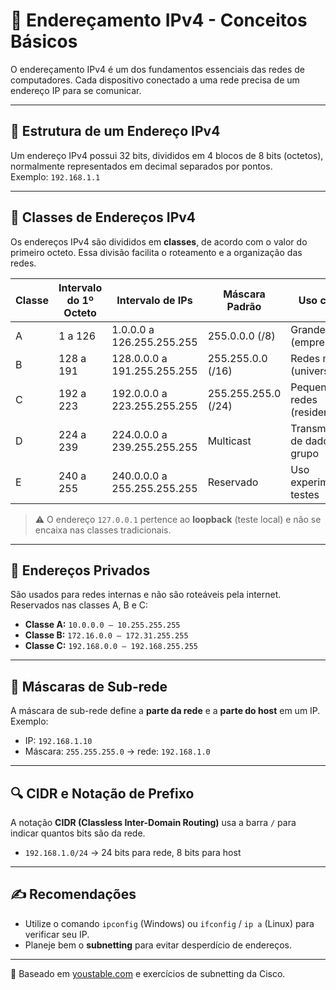 # 📡 Endereçamento IPv4 - Conceitos Básicos

O endereçamento IPv4 é um dos fundamentos essenciais das redes de computadores. Cada dispositivo conectado a uma rede precisa de um endereço IP para se comunicar.

---

## 🔢 Estrutura de um Endereço IPv4

Um endereço IPv4 possui 32 bits, divididos em 4 blocos de 8 bits (octetos), normalmente representados em decimal separados por pontos.  
Exemplo: `192.168.1.1`

---

## 🧩 Classes de Endereços IPv4

Os endereços IPv4 são divididos em **classes**, de acordo com o valor do primeiro octeto. Essa divisão facilita o roteamento e a organização das redes.

| Classe | Intervalo do 1º Octeto | Intervalo de IPs             | Máscara Padrão     | Uso comum                        |
|--------|------------------------|------------------------------|--------------------|----------------------------------|
| A      | 1 a 126                | 1.0.0.0 a 126.255.255.255    | 255.0.0.0 (/8)     | Grandes redes (empresas)        |
| B      | 128 a 191              | 128.0.0.0 a 191.255.255.255  | 255.255.0.0 (/16)  | Redes médias (universidades)    |
| C      | 192 a 223              | 192.0.0.0 a 223.255.255.255  | 255.255.255.0 (/24)| Pequenas redes (residenciais)   |
| D      | 224 a 239              | 224.0.0.0 a 239.255.255.255  | Multicast          | Transmissão de dados em grupo   |
| E      | 240 a 255              | 240.0.0.0 a 255.255.255.255  | Reservado          | Uso experimental / testes       |

> ⚠️ O endereço `127.0.0.1` pertence ao **loopback** (teste local) e não se encaixa nas classes tradicionais.

---

## 📍 Endereços Privados

São usados para redes internas e não são roteáveis pela internet. Reservados nas classes A, B e C:

- **Classe A:** `10.0.0.0 – 10.255.255.255`
- **Classe B:** `172.16.0.0 – 172.31.255.255`
- **Classe C:** `192.168.0.0 – 192.168.255.255`

---

## 🧮 Máscaras de Sub-rede

A máscara de sub-rede define a **parte da rede** e a **parte do host** em um IP. Exemplo:

- IP: `192.168.1.10`
- Máscara: `255.255.255.0` → rede: `192.168.1.0`

---

## 🔍 CIDR e Notação de Prefixo

A notação **CIDR (Classless Inter-Domain Routing)** usa a barra `/` para indicar quantos bits são da rede.

- `192.168.1.0/24` → 24 bits para rede, 8 bits para host

---

## ✍️ Recomendações

- Utilize o comando `ipconfig` (Windows) ou `ifconfig` / `ip a` (Linux) para verificar seu IP.
- Planeje bem o **subnetting** para evitar desperdício de endereços.

---

🔗 Baseado em [youstable.com](https://www.youstable.com/blog/ipv4-address-classes) e exercícios de subnetting da Cisco.

